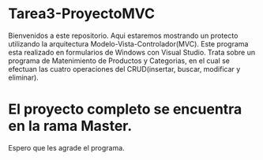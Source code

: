 # Tarea3-ProyectoMVC

Bienvenidos a este repositorio. 
Aqui estaremos mostrando un protecto utilizando la arquitectura Modelo-Vista-Controlador(MVC). Este programa esta realizado en formularios de Windows con Visual Studio.
Trata sobre un programa de Matenimiento de Productos y Categorias, en el cual se efectuan las cuatro operaciones del CRUD(insertar, buscar, modificar y eliminar).

# El proyecto completo se encuentra en la rama Master.
Espero que les agrade el programa.
